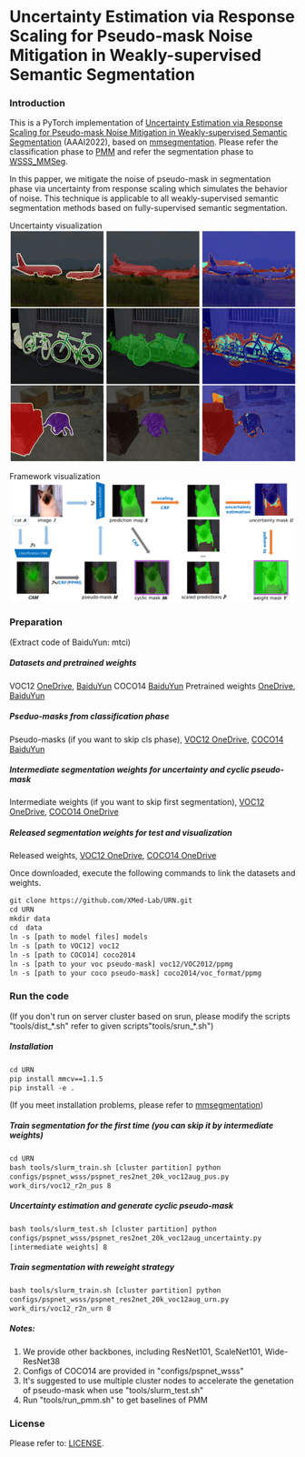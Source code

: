 # Uncertainty Estimation via Response Scaling for Pseudo-mask Noise Mitigation in Weakly-supervised Semantic Segmentation

### Introduction

This is a PyTorch implementation of [Uncertainty Estimation via Response Scaling for Pseudo-mask Noise Mitigation in Weakly-supervised Semantic Segmentation](https://arxiv.org/pdf/2108.12995.pdf) (AAAI2022), based on [mmsegmentation](https://github.com/open-mmlab/mmsegmentation). Please refer the classification phase to [PMM](https://github.com/Eli-YiLi/PMM) and refer the segmentation phase to [WSSS_MMSeg](https://github.com/Eli-YiLi/WSSS_MMSeg).

In this papper, we mitigate the noise of pseudo-mask in segmentation phase via uncertainty from response scaling which simulates the behavior of noise. This technique is applicable to all weakly-supervised semantic segmentation methods based on fully-supervised semantic segmentation.

Uncertainty visualization
![uncertainty visualization](resources/uncertainty_vis.png)

Framework visualization
![framework visualization](resources/process.png)

### Preparation
(Extract code of BaiduYun: mtci)
##### Datasets and pretrained weights
VOC12 [OneDrive](https://1drv.ms/f/s!Agn5nXKXMkK5aigB0g238YxuTxs), [BaiduYun](https://pan.baidu.com/s/1GL3zXZuapuXmH9E7Xy8-Fg)
COCO14 [BaiduYun](https://pan.baidu.com/s/1GL3zXZuapuXmH9E7Xy8-Fg)
Pretrained weights [OneDrive](https://1drv.ms/f/s!Agn5nXKXMkK5aigB0g238YxuTxs), [BaiduYun](https://pan.baidu.com/s/1GL3zXZuapuXmH9E7Xy8-Fg)
##### Pseduo-masks from classification phase
Pseudo-masks (if you want to skip cls phase), [VOC12 OneDrive](https://onedrive.live.com/?authkey=%21ACgB0g238YxuTxs&cid=B9423297729DF909&id=B9423297729DF909%21110&parId=B9423297729DF909%21109&o=OneUp), [COCO14 BaiduYun](https://pan.baidu.com/s/1GL3zXZuapuXmH9E7Xy8-Fg)
##### Intermediate segmentation weights for uncertainty and cyclic pseudo-mask
Intermediate weights (if you want to skip first segmentation), [VOC12 OneDrive](), [COCO14 OneDrive]()
##### Released segmentation weights for test and visualization
Released weights, [VOC12 OneDrive](), [COCO14 OneDrive]()

Once downloaded, execute the following commands to link the datasets and weights.

    git clone https://github.com/XMed-Lab/URN.git
    cd URN
    mkdir data
    cd  data
    ln -s [path to model files] models
    ln -s [path to VOC12] voc12
    ln -s [path to COCO14] coco2014
    ln -s [path to your voc pseudo-mask] voc12/VOC2012/ppmg
    ln -s [path to your coco pseudo-mask] coco2014/voc_format/ppmg

### Run the code
(If you don't run on server cluster based on srun, please modify the scripts "tools/dist_\*.sh" refer to given scripts"tools/srun_\*.sh")

##### Installation
    cd URN
    pip install mmcv==1.1.5
    pip install -e .
(If you meet installation problems, please refer to [mmsegmentation](https://github.com/open-mmlab/mmsegmentation/blob/master/docs/get_started.md#installation))

##### Train segmentation for the first time (you can skip it by intermediate weights)
    cd URN
    bash tools/slurm_train.sh [cluster partition] python configs/pspnet_wsss/pspnet_res2net_20k_voc12aug_pus.py work_dirs/voc12_r2n_pus 8

##### Uncertainty estimation and generate cyclic pseudo-mask
    bash tools/slurm_test.sh [cluster partition] python configs/pspnet_wsss/pspnet_res2net_20k_voc12aug_uncertainty.py [intermediate weights] 8
    
##### Train segmentation with reweight strategy
    bash tools/slurm_train.sh [cluster partition] python configs/pspnet_wsss/pspnet_res2net_20k_voc12aug_urn.py work_dirs/voc12_r2n_urn 8

##### Notes:
1. We provide other backbones, including ResNet101, ScaleNet101, Wide-ResNet38
2. Configs of COCO14 are provided in "configs/pspnet_wsss"
3. It's suggested to use multiple cluster nodes to accelerate the genetation of pseudo-mask when use "tools/slurm_test.sh"
4. Run "tools/run_pmm.sh" to get baselines of PMM

### License
Please refer to: [LICENSE](LICENSE).
